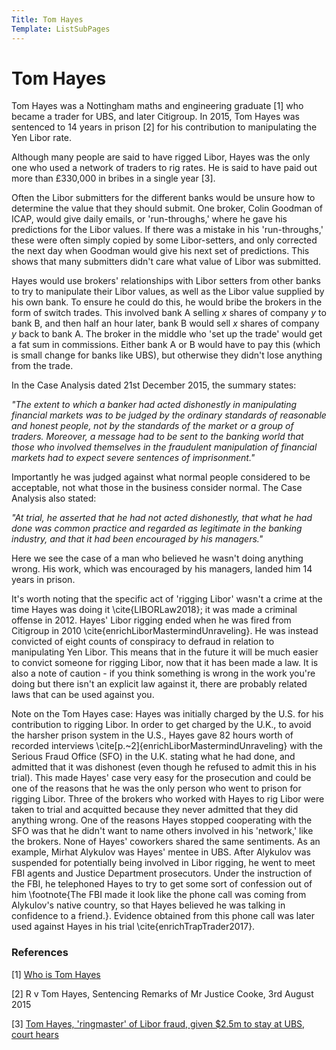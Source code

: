 ```yaml
---
Title: Tom Hayes
Template: ListSubPages
---
```


# Tom Hayes

Tom Hayes was a Nottingham maths and engineering graduate [1] who became a trader for UBS, and later Citigroup. In 2015, Tom Hayes was
sentenced to 14 years in prison [2] for his contribution to manipulating the Yen Libor rate. 

Although many people are said to have rigged Libor, Hayes was the only one who used a network of traders to rig rates. He is said to
have paid out more than £330,000 in bribes in a single year [3].

Often the Libor submitters for the different banks would be unsure how to determine the value that they should submit. One broker, Colin
Goodman of ICAP, would give daily emails, or 'run-throughs,' where he gave his predictions for the Libor values. If there was a mistake
in his 'run-throughs,' these were often simply copied by some Libor-setters, and only corrected the next day when Goodman would give his
next set of predictions. This shows that many submitters didn't care what value of Libor was submitted. 

Hayes would use brokers' relationships with Libor setters from other banks to try to manipulate their Libor values, as well as the Libor
value supplied by his own bank. To ensure he could do this, he would bribe the brokers in the form of switch trades. This involved bank
A selling $x$ shares of company $y$ to bank B, and then half an hour later, bank B would sell $x$ shares of company $y$ back to bank A.
The broker in the middle who 'set up the trade' would get a fat sum in commissions. Either bank A or B would have to pay this (which is
small change for banks like UBS), but otherwise they didn't lose anything from the trade. 

In the Case Analysis dated 21st December 2015, the summary states:

*"The extent to which a banker had acted dishonestly in manipulating financial markets was to be judged by the ordinary standards of
reasonable and honest people, not by the standards of the market or a group of traders. Moreover, a message had to be sent to the
banking world that those who involved themselves in the fraudulent manipulation of financial markets had to expect severe sentences of
imprisonment."*


Importantly he was judged against what normal people considered to be acceptable, not what those in the business consider normal. The
Case Analysis also stated:

*"At trial, he asserted that he had not acted dishonestly, that what he had done was common practice and regarded as legitimate in the
banking industry, and that it had been encouraged by his managers."*


Here we see the case of a man who believed he wasn't doing anything wrong. His work, which was encouraged by his managers, landed him 14
years in prison. 

It's worth noting that the specific act of 'rigging Libor' wasn't a crime at the time Hayes was doing it \cite{LIBORLaw2018}; it was
made a criminal offense in 2012. Hayes' Libor rigging ended when he was fired from Citigroup in 2010
\cite{enrichLiborMastermindUnraveling}. He was instead convicted of eight counts of conspiracy to defraud in relation to manipulating
Yen Libor. This means that in the future it will be much easier to convict someone for rigging Libor, now that it has been made a law.
It is also a note of caution - if you think something is wrong in the work you're doing but there isn't an explicit law against it,
there are probably related laws that can be used against you.

Note on the Tom Hayes case: Hayes was initially charged by the U.S. for his contribution to rigging Libor. In order to get charged by
the U.K., to avoid the harsher prison system in the U.S., Hayes gave 82 hours worth of recorded interviews \cite[p.~2]{enrichLiborMastermindUnraveling} with the Serious Fraud Office (SFO) in the U.K. stating what he had done, and admitted that it was
dishonest (even though he refused to admit this in his trial). This made Hayes' case very easy for the prosecution and could be one of
the reasons that he was the only person who went to prison for rigging Libor. Three of the brokers who worked with Hayes to rig Libor
were taken to trial and acquitted because they never admitted that they did anything wrong. One of the reasons Hayes stopped cooperating
with the SFO was that he didn't want to name others involved in his 'network,' like the brokers. None of Hayes' coworkers shared the
same sentiments. As an example, Mirhat Alykulov was Hayes' mentee in UBS. After Alykulov was suspended for potentially being involved in
Libor rigging, he went to meet FBI agents and Justice Department prosecutors. Under the instruction of the FBI, he telephoned Hayes to
try to get some sort of confession out of him \footnote{The FBI made it look like the phone call was coming from Alykulov's native
country, so that Hayes believed he was talking in confidence to a friend.}. Evidence obtained from this phone call was later used
against Hayes in his trial \cite{enrichTrapTrader2017}.

### References
[1] [Who is Tom Hayes](https://www.bbc.com/news/business-33635340)

[2] R v Tom Hayes, Sentencing Remarks of Mr Justice Cooke, 3rd August 2015

[3] [Tom Hayes, 'ringmaster' of Libor fraud, given $2.5m to stay at UBS, court hears](http://www.theguardian.com/business/2015/may/28/tom-hayes-ringmaster-libor-25m-ubs-court)

